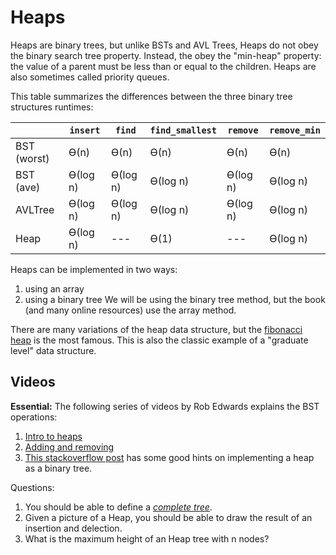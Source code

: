 # Heaps

Heaps are binary trees,
but unlike BSTs and AVL Trees,
Heaps do not obey the binary search tree property.
Instead, the obey the "min-heap" property:
the value of a parent must be less than or equal to the children.
Heaps are also sometimes called priority queues.

This table summarizes the differences between the three binary tree structures runtimes:

|               | `insert`  | `find`    | `find_smallest`   | `remove`  | `remove_min`  | 
| ------------- |  -------- | --------- | ----------------- | --------- | ------------- |
| BST (worst)   | ϴ(n)      | ϴ(n)      | ϴ(n)              | ϴ(n)      | ϴ(n)          |  
| BST (ave)     | ϴ(log n)  | ϴ(log n)  | ϴ(log n)          | ϴ(log n)  | ϴ(log n)      |  
| AVLTree       | ϴ(log n)  | ϴ(log n)  | ϴ(log n)          | ϴ(log n)  | ϴ(log n)      |  
| Heap          | ϴ(log n)  | ---       | ϴ(1)              | ---       | ϴ(log n)      |  

Heaps can be implemented in two ways:
1. using an array
1. using a binary tree
We will be using the binary tree method,
but the book (and many online resources) use the array method.

There are many variations of the heap data structure,
but the [fibonacci heap](https://en.wikipedia.org/wiki/Fibonacci_heap) is the most famous.
This is also the classic example of a "graduate level" data structure.

## Videos

**Essential:** The following series of videos by Rob Edwards explains the BST operations:
1. [Intro to heaps](https://www.youtube.com/watch?v=BzQGPA_v-vc&list=PLpPXw4zFa0uKKhaSz87IowJnOTzh9tiBk&index=44)
1. [Adding and removing](https://www.youtube.com/watch?v=7KhYwHfx40U&list=PLpPXw4zFa0uKKhaSz87IowJnOTzh9tiBk&index=45)
1. [This stackoverflow post](https://stackoverflow.com/questions/18241192/implement-heap-using-a-binary-tree) has some good hints on implementing a heap as a binary tree.

Questions:
1. You should be able to define a [*complete tree*](http://web.cecs.pdx.edu/~sheard/course/Cs163/Doc/FullvsComplete.html).
1. Given a picture of a Heap, you should be able to draw the result of an insertion and delection.
1. What is the maximum height of an Heap tree with n nodes?

